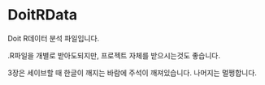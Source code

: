 # DoitRData


Doit R데이터 분석 파일입니다.


.R파일을 개별로 받아도되지만, 프로젝트 자체를 받으시는것도 좋습니다.


3장은 세이브할 때 한글이 깨지는 바람에 주석이 깨져있습니다.
나머지는 멀쩡합니다.
